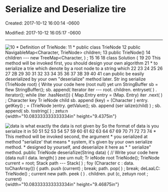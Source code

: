 # Serialize and Deserialize tire

Created: 2017-10-12 16:00:14 -0600

Modified: 2017-10-12 16:05:17 -0600

---

![10 * Definition of TrieNode: 11 * public class TrieNode 12 public NavigableMap<Character, TrieNode> children; 13 public TrieNode() 14 children --- new TreeMap<Character, ) ; 15 16 18 class Solution { 19 20 This method will be invoked first, you should design your own algorithm 21 * to serialize a trie which denote by a root node to a string which 22 23 24 25 26 27 2B 29 30 31 32 33 34 35 36 37 3B 39 40 41 can public be easily deserialized by your own "deserialize" method later. Str ing serialize (TrieNode root) { Write your code here (root null) yet urn StringBuffer sb = flew StringBuffer(); sb. append( Iterator iter --- root. children. entryset( ) . iterator(); while (iter .hasNext()) { Map.Entry entry = (Map. Entry) iter .next( ) ; Character key Tr ieNode child sb. append (key) = (Character ) entry. getKey() ; = (TrieNode )entry. getValue(); sb. append (ser ialize(child) ) ; sb. append( sb. tostring( ) ; zetu:n ](../../media/Steam^JCollection-Typehead-Serialize-and-Deserialize-tire-image1.png){width="10.083333333333334in" height="9.4375in"}



![data is what exactly the data is not given by So the format of data is you serialize it in 50 51 52 53 54 57 59 60 61 62 63 64 67 69 70 71 72 73 74 * This method will be invoked second, the argument * you serialized at method "serialize' that means * system, it's given by your own serialize method. * designed by yourself, and deserialize it here as * " serialize" method. public TrieNode deseria1ize(String data) { // Write your code here (data null I data. length( ) zee urn null; Tr ieNode root TrieNode(); TrieNode current = root; Stack<TrieNode> path --- Stack<TrieNode>( ) ; foy (Character c : data. toCharArray()) { path. push (current) ; break; path. pop( ) ; break; deLaaLC: TrieNode() ; current new path. peek ( ) . children. put (c, zetuyn root ; current) ](../../media/Steam^JCollection-Typehead-Serialize-and-Deserialize-tire-image2.png){width="10.083333333333334in" height="9.46875in"}




